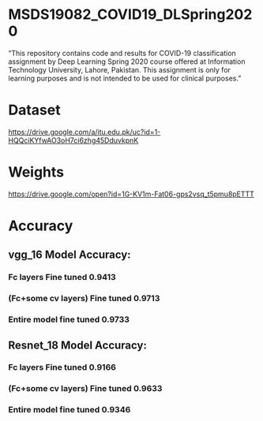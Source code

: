 # MSDS19082_COVID19_DLSpring2020
“This repository contains code and results for COVID-19 classification assignment by Deep Learning Spring 2020 course offered at Information Technology University, Lahore, Pakistan. This assignment is only for learning purposes and is not intended to be used for clinical purposes.”

# Dataset 
https://drive.google.com/a/itu.edu.pk/uc?id=1-HQQciKYfwAO3oH7ci6zhg45DduvkpnK

# Weights
https://drive.google.com/open?id=1G-KV1m-Fat06-gps2vsq_t5pmu8pETTT

# Accuracy 


## vgg_16 Model Accuracy:

### Fc layers Fine tuned                    0.9413
### (Fc+some cv layers) Fine tuned          0.9713
### Entire model fine tuned                 0.9733

     

## Resnet_18 Model Accuracy:

### Fc layers Fine tuned                    0.9166
### (Fc+some cv layers) Fine tuned          0.9633
### Entire model fine tuned                 0.9346

     
